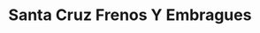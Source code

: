 ---
title: "Santa Cruz Frenos Y Embragues"
url: /chiclayo/santa-cruz-frenos-y-embragues/
shop: Autoteile
---